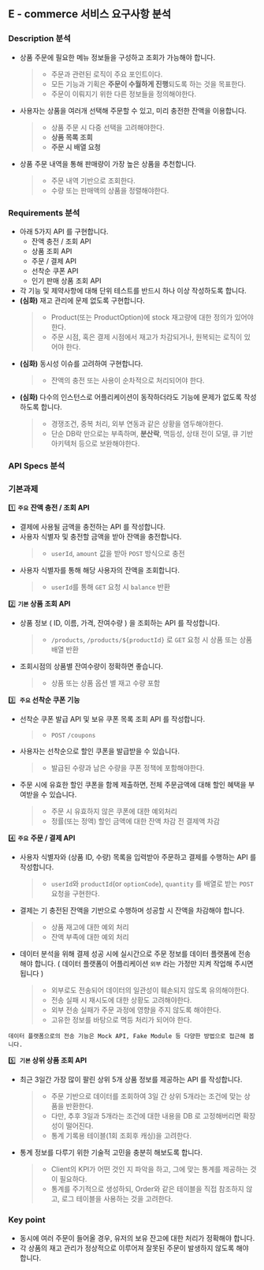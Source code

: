 ## E - commerce 서비스 요구사항 분석

### Description 분석

- 상품 주문에 필요한 메뉴 정보들을 구성하고 조회가 가능해야 합니다.
  > - 주문과 관련된 로직이 주요 포인트이다. 
  > - 모든 기능과 기획은 **주문이 수월하게 진행**되도록 하는 것을 목표한다.
  > - 주문이 이뤄지기 위한 다른 정보들을 정의해야한다.
- 사용자는 상품을 여러개 선택해 주문할 수 있고, 미리 충전한 잔액을 이용합니다.
  > - 상품 주문 시 다중 선택을 고려해야한다.
  > - **상품 목록 조회** 
  > - **주문 시 배열 요청**  
- 상품 주문 내역을 통해 판매량이 가장 높은 상품을 추천합니다.
  > - 주문 내역 기반으로 조회한다.
  > - 수량 또는 판매액의 상품을 정렬해야한다.

### Requirements 분석

- 아래 5가지 API 를 구현합니다.
  - 잔액 충전 / 조회 API
  - 상품 조회 API
  - 주문 / 결제 API
  - 선착순 쿠폰 API
  - 인기 판매 상품 조회 API
- 각 기능 및 제약사항에 대해 단위 테스트를 반드시 하나 이상 작성하도록 합니다.
- **(심화)** 재고 관리에 문제 없도록 구현합니다.
  > - Product(또는 ProductOption)에 stock 재고량에 대한 정의가 있어야 한다.
  > - 주문 시점, 혹은 결제 시점에서 재고가 차감되거나, 원복되는 로직이 있어야 한다.
- **(심화)** 동시성 이슈를 고려하여 구현합니다.
  > - 잔액의 충전 또는 사용이 순차적으로 처리되어야 한다.
- **(심화)** 다수의 인스턴스로 어플리케이션이 동작하더라도 기능에 문제가 없도록 작성하도록 합니다.
  > - 경쟁조건, 중복 처리, 외부 연동과 같은 상황을 염두해야한다. 
  > - 단순 DB락 만으로는 부족하며, **분산락**, 멱등성, 상태 전이 모델, 큐 기반 아키텍처 등으로 보완해야한다.

### API Specs 분석

### 기본과제

1️⃣ **`주요`** **잔액 충전 / 조회 API**

- 결제에 사용될 금액을 충전하는 API 를 작성합니다.
- 사용자 식별자 및 충전할 금액을 받아 잔액을 충전합니다.
  > - `userId`, `amount` 값을 받아 `POST` 방식으로 충전
- 사용자 식별자를 통해 해당 사용자의 잔액을 조회합니다.
  > - `userId`를 통해 `GET` 요청 시 `balance` 반환


2️⃣ **`기본` 상품 조회 API**

- 상품 정보 ( ID, 이름, 가격, 잔여수량 ) 을 조회하는 API 를 작성합니다.
  > - `/products`, `/products/${productId}` 로 `GET` 요청 시  상품 또는 상품 배열 반환
- 조회시점의 상품별 잔여수량이 정확하면 좋습니다.
  > - 상품 또는 상품 옵션 별 재고 수량 포함 

3️⃣  **`주요` 선착순 쿠폰 기능**

- 선착순 쿠폰 발급 API 및 보유 쿠폰 목록 조회 API 를 작성합니다.
  > - `POST` `/coupons`  
- 사용자는 선착순으로 할인 쿠폰을 발급받을 수 있습니다.
  > - 발급된 수량과 남은 수량을 쿠폰 정책에 포함해야한다. 
- 주문 시에 유효한 할인 쿠폰을 함께 제출하면, 전체 주문금액에 대해 할인 혜택을 부여받을 수 있습니다.
  > - 주문 시 유효하지 않은 쿠폰에 대한 예외처리
  > - 정률(또는 정액) 할인 금액에 대한 잔액 차감 전 결제액 차감

4️⃣ **`주요`** **주문 / 결제 API**

- 사용자 식별자와 (상품 ID, 수량) 목록을 입력받아 주문하고 결제를 수행하는 API 를 작성합니다.
  > - `userId`와 `productId`(or `optionCode`), `quantity` 를 배열로 받는 `POST` 요청을 구현한다.  
- 결제는 기 충전된 잔액을 기반으로 수행하며 성공할 시 잔액을 차감해야 합니다.
  > - 상품 재고에 대한 예외 처리
  > - 잔액 부족에 대한 예외 처리
- 데이터 분석을 위해 결제 성공 시에 실시간으로 주문 정보를 데이터 플랫폼에 전송해야 합니다. ( 데이터 플랫폼이 어플리케이션 `외부` 라는 가정만 지켜 작업해 주시면 됩니다 )
  > - 외부로도 전송되어 데이터의 일관성이 훼손되지 않도록 유의해야한다.
  > - 전송 실패 시 재시도에 대한 상황도 고려해야한다.
  > - 외부 전송 실패가 주문 과정에 영향을 주지 않도록 해야한다.
  > - 고유한 정보를 바탕으로 멱등 처리가 되어야 한다.

```데이터 플랫폼으로의 전송 기능은 Mock API, Fake Module 등 다양한 방법으로 접근해 봅니다.```

5️⃣  **`기본` 상위 상품 조회 API**

- 최근 3일간 가장 많이 팔린 상위 5개 상품 정보를 제공하는 API 를 작성합니다.
  > - 주문 기반으로 데이터를 조회하여 3일 간 상위 5개라는 조건에 맞는 상품을 반환한다.
  > - 다만, 추후 3일과 5개라는 조건에 대한 내용을 DB 로 고정해버리면 확장성이 떨어진다.
  > - 통계 기록용 테이블(1회 조회후 캐싱)을 고려한다.
- 통계 정보를 다루기 위한 기술적 고민을 충분히 해보도록 합니다.
  > - Client의 KPI가 어떤 것인 지 파악을 하고, 그에 맞는 통계를 제공하는 것이 필요하다.
  > - 통계를 주기적으로 생성하되, Order와 같은 테이블을 직접 참조하지 않고, 로그 테이블을 사용하는 것을 고려한다.

### Key point

- 동시에 여러 주문이 들어올 경우, 유저의 보유 잔고에 대한 처리가 정확해야 합니다.
- 각 상품의 재고 관리가 정상적으로 이루어져 잘못된 주문이 발생하지 않도록 해야 합니다.
